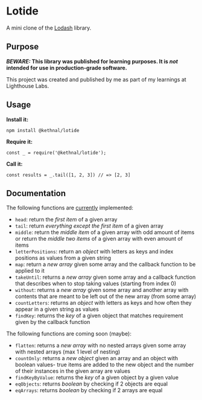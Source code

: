 # Lotide

A mini clone of the [Lodash](https://lodash.com) library.

## Purpose

**_BEWARE:_ This library was published for learning purposes. It is _not_ intended for use in production-grade software.**

This project was created and published by me as part of my learnings at Lighthouse Labs. 

## Usage

**Install it:**

`npm install @kethnal/lotide`

**Require it:**

`const _ = require('@kethnal/lotide');`

**Call it:**

`const results = _.tail([1, 2, 3]) // => [2, 3]`

## Documentation

The following functions are <u>currently</u> implemented:

* `head`: return the <em>first item</em> of a given array
* `tail`: return <em>everything except the first item</em> of a given array
* `middle`: return the <em>middle item</em> of a given array with odd amount of items or return the <em>middle two items</em> of a given array with even amount of items
* `letterPositions`: return an <em>object</em> with letters as keys and index positions as values from a given string
* `map`: return a <em>new array</em> given some array and the callback function to be applied to it
* `takeUntil`: returns a <em>new array</em> given some array and a callback function that describes when to stop taking values (starting from index 0)
* `without`: returns a <em>new array</em> given some array and another array with contents that are meant to be left out of the new array (from some array)
* `countLetters`: returns an <em>object</em> with letters as keys and how often they appear in a given string as values
* `findKey`: returns the <em>key</em> of a given object that matches requirement given by the callback function

The following functions are coming soon (maybe):

* `flatten`: returns a <em>new array</em> with no nested arrays given some array with nested arrays (max 1 level of nesting)
* `countOnly`: returns a <em>new object</em> given an array and an object with boolean values- true items are added to the new object and the number of their instances in the given array are values
* `findKeyByValue`: returns the <em>key</em> of a given object by a given value
* `eqObjects`: returns <em>boolean</em> by checking if 2 objects are equal
* `eqArrays`: returns <em>boolean</em> by checking if 2 arrays are equal